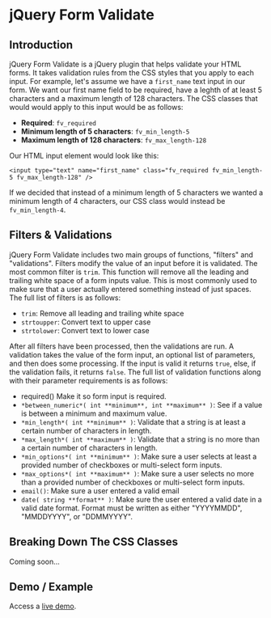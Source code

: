 # jQuery Form Validate

## Introduction

jQuery Form Validate is a jQuery plugin that helps validate your HTML forms. It takes validation rules from the CSS styles that you apply to each input. For example, let's assume we have a `first_name` text input in our form. We want our first name field to be required, have a leghth of at least 5 characters and a maximum length of 128 characters. The CSS classes that would would apply to this input would be as follows:

* **Required**: `fv_required`
* **Minimum length of 5 characters**: `fv_min_length-5`
* **Maximum length of 128 characters**: `fv_max_length-128`

Our HTML input element would look like this:

````
<input type="text" name="first_name" class="fv_required fv_min_length-5 fv_max_length-128" />
````

If we decided that instead of a minimum length of 5 characters we wanted a minimum length of 4 characters, our CSS class would instead be `fv_min_length-4`.

## Filters & Validations

jQuery Form Validate includes two main groups of functions, "filters" and "validations". Filters modify the value of an input before it is validated. The most common filter is `trim`. This function will remove all the leading and trailing white space of a form inputs value. This is most commonly used to make sure that a user actually entered something instead of just spaces. The full list of filters is as follows:

* `trim`: Remove all leading and trailing white space
* `strtoupper`: Convert text to upper case
* `strtolower`: Convert text to lower case

After all filters have been processed, then the validations are run. A validation takes the value of the form input, an optional list of parameters, and then does some processing. If the input is valid it returns `true`, else, if the validation fails, it returns `false`. The full list of validation functions along with their parameter requirements is as follows:

*   required()
    Make it so form input is required.
* `*between_numeric*( int **minimum**, int **maximum** )`: See if a value is between a minimum and maximum value.
* `*min_length*( int **minimum** )`: Validate that a string is at least a certain number of characters in length.
* `*max_length*( int **maximum** )`: Validate that a string is no more than a certain number of characters in length.
* `*min_options*( int **minimum** )`: Make sure a user selects at least a provided number of checkboxes or multi-select form inputs.
* `*max_options*( int **maximum** )`: Make sure a user selects no more than a provided number of checkboxes or multi-select form inputs.
* `email()`: Make sure a user entered a valid email
* `date( string **format** )`: Make sure the user entered a valid date in a valid date format. Format must be written as either "YYYYMMDD", "MMDDYYYY", or "DDMMYYYY".

## Breaking Down The CSS Classes

Coming soon...

## Demo / Example

Access a [live demo](http://www.vmichnowicz.com/examples/formvalidate/index.html).